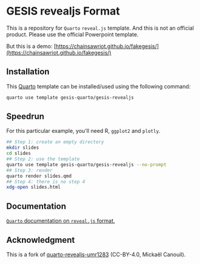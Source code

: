 # GESIS revealjs Format

This is a repository for `Quarto` `reveal.js` template. And this is not an official product. Please use the official Powerpoint template.

But this is a demo: [https://chainsawriot.github.io/fakegesis/](https://chainsawriot.github.io/fakegesis/)

## Installation

This [Quarto](quarto.org) template can be installed/used using the following command:

```bash
quarto use template gesis-quarto/gesis-revealjs
```

## Speedrun

For this particular example, you'll need R, `ggplot2` and `plotly`.

```bash
## Step 1: create an empty directory
mkdir slides
cd slides
## Step 2: use the template
quarto use template gesis-quarto/gesis-revealjs --no-prompt
## Step 3: render
quarto render slides.qmd
## Step 4: there is no step 4
xdg-open slides.html
```

## Documentation

[`Quarto` documentation on `reveal.js` format.](https://quarto.org/docs/presentations/revealjs/)

## Acknowledgment

This is a fork of [quarto-revealjs-umr1283](https://github.com/umr1283/quarto-revealjs-umr1283) (CC-BY-4.0, Mickaël Canouil).
